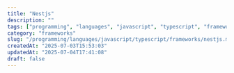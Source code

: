 ```yaml
---
title: "Nestjs"
description: ""
tags: ["programming", "languages", "javascript", "typescript", "frameworks"]
category: "frameworks"
slug: "/programming/languages/javascript/typescript/frameworks/nestjs.md"
createdAt: "2025-07-03T15:53:03"
updatedAt: "2025-07-04T17:41:08"
draft: false
---
```

